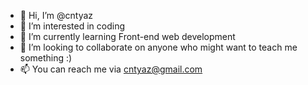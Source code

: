 - 👋 Hi, I’m @cntyaz
- 👀 I’m interested in coding
- 🌱 I’m currently learning Front-end web development
- 💞️ I’m looking to collaborate on anyone who might want to teach me something :)
- 📫 You can reach me via cntyaz@gmail.com

<!---
cntyaz/cntyaz is a ✨ special ✨ repository because its `README.md` (this file) appears on your GitHub profile.
You can click the Preview link to take a look at your changes.
--->
